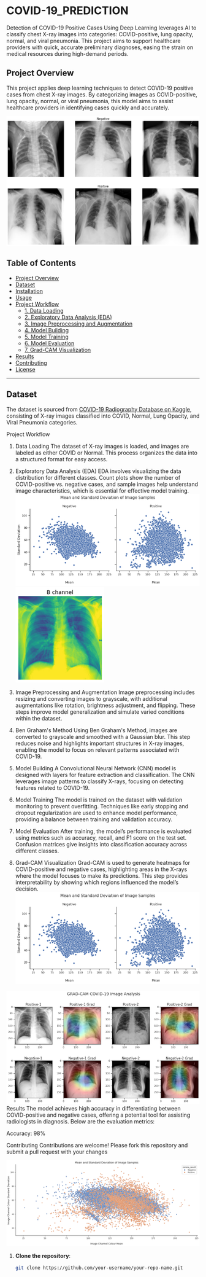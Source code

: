 # COVID-19_PREDICTION

Detection of COVID-19 Positive Cases Using Deep Learning leverages AI to classify chest X-ray images into categories: COVID-positive, lung opacity, normal, and viral pneumonia. This project aims to support healthcare providers with quick, accurate preliminary diagnoses, easing the strain on medical resources during high-demand periods.

## Project Overview

This project applies deep learning techniques to detect COVID-19 positive cases from chest X-ray images. By categorizing images as COVID-positive, lung opacity, normal, or viral pneumonia, this model aims to assist healthcare providers in identifying cases quickly and accurately.

![Sample X-Ray](https://github.com/1216-dev/COVID-19_PREDICTION/blob/main/download%20(3).png)

## Table of Contents

- [Project Overview](#project-overview)
- [Dataset](#dataset)
- [Installation](#installation)
- [Usage](#usage)
- [Project Workflow](#project-workflow)
  - [1. Data Loading](#1-data-loading)
  - [2. Exploratory Data Analysis (EDA)](#2-exploratory-data-analysis-eda)
  - [3. Image Preprocessing and Augmentation](#3-image-preprocessing-and-augmentation)
  - [4. Model Building](#4-model-building)
  - [5. Model Training](#5-model-training)
  - [6. Model Evaluation](#6-model-evaluation)
  - [7. Grad-CAM Visualization](#7-grad-cam-visualization)
- [Results](#results)
- [Contributing](#contributing)
- [License](#license)

---

## Dataset

The dataset is sourced from [COVID-19 Radiography Database on Kaggle](https://www.kaggle.com/tawsifurrahman/covid19-radiography-database), consisting of X-ray images classified into COVID, Normal, Lung Opacity, and Viral Pneumonia categories.

Project Workflow
1. Data Loading
The dataset of X-ray images is loaded, and images are labeled as either COVID or Normal. This process organizes the data into a structured format for easy access.

2. Exploratory Data Analysis (EDA)
EDA involves visualizing the data distribution for different classes. Count plots show the number of COVID-positive vs. negative cases, and sample images help understand image characteristics, which is essential for effective model training.
![Sample X-Ray](https://github.com/1216-dev/COVID-19_PREDICTION/blob/main/download%20(5).png)
![Sample X-Ray](https://github.com/1216-dev/COVID-19_PREDICTION/blob/main/download%20(4).png)
4. Image Preprocessing and Augmentation
Image preprocessing includes resizing and converting images to grayscale, with additional augmentations like rotation, brightness adjustment, and flipping. These steps improve model generalization and simulate varied conditions within the dataset.

5. Ben Graham's Method
Using Ben Graham's Method, images are converted to grayscale and smoothed with a Gaussian blur. This step reduces noise and highlights important structures in X-ray images, enabling the model to focus on relevant patterns associated with COVID-19.

6. Model Building
A Convolutional Neural Network (CNN) model is designed with layers for feature extraction and classification. The CNN leverages image patterns to classify X-rays, focusing on detecting features related to COVID-19.

7. Model Training
The model is trained on the dataset with validation monitoring to prevent overfitting. Techniques like early stopping and dropout regularization are used to enhance model performance, providing a balance between training and validation accuracy.

8. Model Evaluation
After training, the model’s performance is evaluated using metrics such as accuracy, recall, and F1 score on the test set. Confusion matrices give insights into classification accuracy across different classes.

9. Grad-CAM Visualization
Grad-CAM is used to generate heatmaps for COVID-positive and negative cases, highlighting areas in the X-rays where the model focuses to make its predictions. This step provides interpretability by showing which regions influenced the model’s decision.
![Sample X-Ray](https://github.com/1216-dev/COVID-19_PREDICTION/blob/main/download%20(5).png)

![Sample X-Ray](https://github.com/1216-dev/COVID-19_PREDICTION/blob/main/download%20(8).png)
Results
The model achieves high accuracy in differentiating between COVID-positive and negative cases, offering a potential tool for assisting radiologists in diagnosis. Below are the evaluation metrics:

Accuracy: 98%

Contributing
Contributions are welcome! Please fork this repository and submit a pull request with your changes

![Sample X-Ray](https://github.com/1216-dev/COVID-19_PREDICTION/blob/main/download%20(6).png)

1. **Clone the repository**:
   ```bash
   git clone https://github.com/your-username/your-repo-name.git
